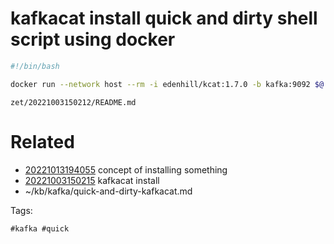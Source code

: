 # kafkacat install quick and dirty shell script using docker
```bash
#!/bin/bash

docker run --network host --rm -i edenhill/kcat:1.7.0 -b kafka:9092 $@
```
` zet/20221003150212/README.md `

# Related

- [20221013194055](/zet/20221013194055/README.md) concept of installing something
- [20221003150215](/zet/20221003150215/README.md) kafkacat install
- ~/kb/kafka/quick-and-dirty-kafkacat.md

Tags:

    #kafka #quick 
